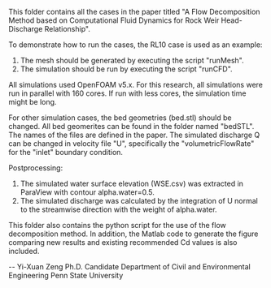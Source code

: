 This folder contains all the cases in the paper titled "A Flow Decomposition Method based on Computational Fluid Dynamics 
for Rock Weir Head-Discharge Relationship".

To demonstrate how to run the cases, the RL10 case is used as an example:
1. The mesh should be generated by executing the script "runMesh". 
2. The simulation should be run by executing the script "runCFD".

All simulations used OpenFOAM v5.x. For this research, all simulations were run in parallel with 160 cores. If run 
with less cores, the simulation time might be long.

For other simulation cases, the bed geometries (bed.stl) should be changed. All bed geomerites can be found in the folder 
named "bedSTL". The names of the files are defined in the paper. The simulated discharge Q can be changed in velocity file "U", 
specifically the "volumetricFlowRate" for the "inlet" boundary condition. 

Postprocessing:
1. The simulated water surface elevation (WSE.csv) was extracted in ParaView with contour alpha.water=0.5.
2. The simulated discharge was calculated by the integration of U normal to the streamwise direction with the weight of alpha.water.    


This folder also contains the python script for the use of the flow decomposition method. In addition, the Matlab code to generate 
the figure comparing new results and existing recommended Cd values is also included. 

-- 
Yi-Xuan Zeng
Ph.D. Candidate
Department of Civil and Environmental Engineering
Penn State University 
